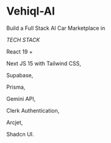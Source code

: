 # Vehiql-AI

Build a Full Stack AI Car Marketplace in

*TECH STACK*

React 19 +

Next JS 15 with Tailwind CSS,

Supabase,

Prisma,

Gemini API, 

Clerk Authentication, 

Arcjet, 

Shadcn UI. 
